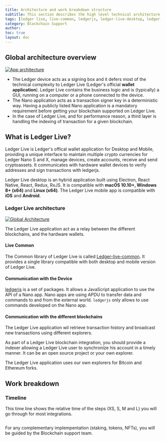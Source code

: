 ```yaml
---
title: Architecture and work breakdown structure
subtitle: This section describes the high level technical architecture of Ledger Live and how the different components interact.
tags: [ledger live, live-common, ledgerjs, ledger-live-desktop, ledger-live-mobile]
category: Blockchain Support
author:
toc: true
layout: doc
---
```


## Global architecture overview

<!-- ------------- Image ------------- -->
[![App architecture](../images/general-architecture-live.png)](../images/general-architecture-live.png)
<!-- --------------------------------- -->

- The Ledger device acts as a signing box and it defers most of the technical complexity to Ledger Live (Ledger's official **wallet application**). Ledger Live contains the business logic and is (typically) a GUI, running on a computer or a phone connected to the device.
- The Nano application acts as a transaction signer key in a deterministic way. Having a publicly listed Nano application is a mandatory requirement before getting your blockchain supported on Ledger Live.
- In the case of Ledger Live, and for performance reason, a third layer is handling the indexing of transaction for a given blockchain.


## What is Ledger Live?

Ledger Live is Ledger's offical wallet application for Desktop and Mobile, providing a unique interface to maintain multiple crypto currencies
for Ledger Nano S and X, manage devices, create accounts, receive and send cryptoassets. It communicates with hardware wallet devices to verify
addresses and sign transactions with ledgerjs.

Ledger Live desktop is an hybrid application built using Electron, React Native, React, Redux, RxJS. It is compatible with **macOS 10.10+, Windows 8+ (x64)** and **Linux (x64)**.
The Ledger Live mobile app is compatible with **iOS** and **Android**.


### Ledger Live architecture

<!-- ------------- Image ------------- -->
[![Global Architecture](../images/global-architecture.png)](../images/global-architecture.png)
<!-- --------------------------------- -->

The Ledger Live application act as a relay between the different blockchains, and the hardware wallets.

#### Live Common

The Common library of Ledger Live is called [Ledger-live-common](https://github.com/LedgerHQ/ledger-live-common). It provides a single library compatible with both desktop and mobile version of Ledger Live.

#### Communication with the Device

[ledgerjs](https://github.com/LedgerHQ/ledgerjs) is a set of packages. It allows a JavaScript
application to use the API of a Nano app. Nano apps are using APDU to
transfer data and commands to and from the external world. `ledgerjs` only
allows to use commands developed on the Nano app.


#### Communication with the different blockchains

The Ledger Live application wil retrieve transaction history and broadcast new transactions using different explorers.

As part of a Ledger Live blockchain integration, you should provide a indexer allowing a Ledger Live user to synchronize his account in a timely manner. It can be an open source project or your own explorer.

The Ledger Live application uses our own explorers for Bitcoin and Ethereum forks.


## Work breakdown 

### Timeline

This time line shows the relative time of the steps (XS, S, M and L) you will go through for most integrations.

<div class="uk-text-center" uk-grid>
	<div class="uk-child-width-1-6@m">
	    <div class="uk-card-default uk-card-hover border-xlight" style="padding:0px; width:200px;">
			<a href="../cryptoassets-library">
			 <img alt="" src="../images/cryptoassets-library.png">
			</a>
	    </div>
	</div>
	<div class="uk-child-width-1-6@m">
	    <div class="uk-card-default uk-card-hover border-xlight" style="padding:0px; width:200px;">
			<a href="../js-bindings">
			 <img alt="" src="../images/js-bindings.png">
			</a>
	    </div>
	</div>
	<div class="uk-child-width-1-6@m">
	    <div class="uk-card-default uk-card-hover border-xlight" style="padding:0px; width:200px;">
			<a href="../address-derivation">
			 <img alt="" src="../images/address-derivation.png">
			</a>
	    </div>
	</div>
	<div class="uk-child-width-1-6@m">
	    <div class="uk-card-default uk-card-hover border-xlight" style="padding:0px; width:200px;">
			<a href="../light-sync">
			 <img alt="" src="../images/sync-light.png">
			</a>
	    </div>
	</div>
	<div class="uk-child-width-1-6@m">
	    <div class="uk-card-default uk-card-hover border-xlight" style="padding:0px; width:200px;">
			<a href="../sync">
			 <img alt="" src="../images/sync-full.png">
			</a>
	    </div>
	</div>
	<div class="uk-child-width-1-6@m">
	    <div class="uk-card-default uk-card-hover border-xlight" style="padding:0px; width:200px;">
			<a href="../send">
			 <img alt="" src="../images/send.png">
			</a>
	    </div>
	</div>
</div>

For any complementary implempentation (staking, tokens, NFTs), you will be guided by the Blockchain support team. 

